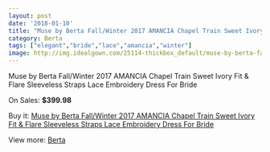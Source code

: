 ```yaml
---
layout: post
date: '2018-01-10'
title: "Muse by Berta Fall/Winter 2017 AMANCIA Chapel Train Sweet Ivory Fit & Flare Sleeveless Straps Lace Embroidery Dress For Bride"
category: Berta
tags: ["elegant","bride","lace","amancia","winter"]
image: http://img.idealgown.com/25114-thickbox_default/muse-by-berta-fall-winter-2017-amancia-chapel-train-sweet-ivory-fit-flare-sleeveless-straps-lace-embroidery-dress-for-bride.jpg
---
```

Muse by Berta Fall/Winter 2017 AMANCIA Chapel Train Sweet Ivory Fit & Flare Sleeveless Straps Lace Embroidery Dress For Bride

On Sales: **$399.98**
<a href="https://www.idealgown.com/en/berta/9861-muse-by-berta-fall-winter-2017-amancia-chapel-train-sweet-ivory-fit-flare-sleeveless-straps-lace-embroidery-dress-for-bride.html"><amp-img layout="responsive" width="600" height="600" src="//img.idealgown.com/25114-thickbox_default/muse-by-berta-fall-winter-2017-amancia-chapel-train-sweet-ivory-fit-flare-sleeveless-straps-lace-embroidery-dress-for-bride.jpg" alt="Muse by Berta Fall/Winter 2017 AMANCIA Chapel Train Sweet Ivory Fit & Flare Sleeveless Straps Lace Embroidery Dress For Bride 0" /></a>
<a href="https://www.idealgown.com/en/berta/9861-muse-by-berta-fall-winter-2017-amancia-chapel-train-sweet-ivory-fit-flare-sleeveless-straps-lace-embroidery-dress-for-bride.html"><amp-img layout="responsive" width="600" height="600" src="//img.idealgown.com/25119-thickbox_default/muse-by-berta-fall-winter-2017-amancia-chapel-train-sweet-ivory-fit-flare-sleeveless-straps-lace-embroidery-dress-for-bride.jpg" alt="Muse by Berta Fall/Winter 2017 AMANCIA Chapel Train Sweet Ivory Fit & Flare Sleeveless Straps Lace Embroidery Dress For Bride 1" /></a>
<a href="https://www.idealgown.com/en/berta/9861-muse-by-berta-fall-winter-2017-amancia-chapel-train-sweet-ivory-fit-flare-sleeveless-straps-lace-embroidery-dress-for-bride.html"><amp-img layout="responsive" width="600" height="600" src="//img.idealgown.com/25118-thickbox_default/muse-by-berta-fall-winter-2017-amancia-chapel-train-sweet-ivory-fit-flare-sleeveless-straps-lace-embroidery-dress-for-bride.jpg" alt="Muse by Berta Fall/Winter 2017 AMANCIA Chapel Train Sweet Ivory Fit & Flare Sleeveless Straps Lace Embroidery Dress For Bride 2" /></a>
<a href="https://www.idealgown.com/en/berta/9861-muse-by-berta-fall-winter-2017-amancia-chapel-train-sweet-ivory-fit-flare-sleeveless-straps-lace-embroidery-dress-for-bride.html"><amp-img layout="responsive" width="600" height="600" src="//img.idealgown.com/25117-thickbox_default/muse-by-berta-fall-winter-2017-amancia-chapel-train-sweet-ivory-fit-flare-sleeveless-straps-lace-embroidery-dress-for-bride.jpg" alt="Muse by Berta Fall/Winter 2017 AMANCIA Chapel Train Sweet Ivory Fit & Flare Sleeveless Straps Lace Embroidery Dress For Bride 3" /></a>
<a href="https://www.idealgown.com/en/berta/9861-muse-by-berta-fall-winter-2017-amancia-chapel-train-sweet-ivory-fit-flare-sleeveless-straps-lace-embroidery-dress-for-bride.html"><amp-img layout="responsive" width="600" height="600" src="//img.idealgown.com/25116-thickbox_default/muse-by-berta-fall-winter-2017-amancia-chapel-train-sweet-ivory-fit-flare-sleeveless-straps-lace-embroidery-dress-for-bride.jpg" alt="Muse by Berta Fall/Winter 2017 AMANCIA Chapel Train Sweet Ivory Fit & Flare Sleeveless Straps Lace Embroidery Dress For Bride 4" /></a>
<a href="https://www.idealgown.com/en/berta/9861-muse-by-berta-fall-winter-2017-amancia-chapel-train-sweet-ivory-fit-flare-sleeveless-straps-lace-embroidery-dress-for-bride.html"><amp-img layout="responsive" width="600" height="600" src="//img.idealgown.com/25115-thickbox_default/muse-by-berta-fall-winter-2017-amancia-chapel-train-sweet-ivory-fit-flare-sleeveless-straps-lace-embroidery-dress-for-bride.jpg" alt="Muse by Berta Fall/Winter 2017 AMANCIA Chapel Train Sweet Ivory Fit & Flare Sleeveless Straps Lace Embroidery Dress For Bride 5" /></a>

Buy it: [Muse by Berta Fall/Winter 2017 AMANCIA Chapel Train Sweet Ivory Fit & Flare Sleeveless Straps Lace Embroidery Dress For Bride](https://www.idealgown.com/en/berta/9861-muse-by-berta-fall-winter-2017-amancia-chapel-train-sweet-ivory-fit-flare-sleeveless-straps-lace-embroidery-dress-for-bride.html "Muse by Berta Fall/Winter 2017 AMANCIA Chapel Train Sweet Ivory Fit & Flare Sleeveless Straps Lace Embroidery Dress For Bride")

View more: [Berta](https://www.idealgown.com/en/116-berta "Berta")
